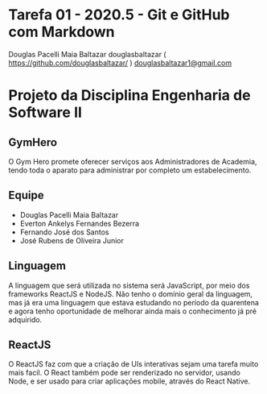 # Tarefa 01 - 2020.5 - Git e GitHub com Markdown

Douglas Pacelli Maia Baltazar
douglasbaltazar ( https://github.com/douglasbaltazar/ )
douglasbaltazar1@gmail.com

# Projeto da Disciplina Engenharia de Software II

## GymHero

O Gym Hero promete oferecer serviços aos Administradores de Academia, tendo toda o aparato para administrar por completo um estabelecimento.

## Equipe

* Douglas Pacelli Maia Baltazar
* Everton Ankelys Fernandes Bezerra
* Fernando José dos Santos
* José Rubens de Oliveira Junior 

## Linguagem

A linguagem que será utilizada no sistema será JavaScript, por meio dos frameworks ReactJS e NodeJS. Não tenho o domínio geral da linguagem, mas já era uma linguagem que estava estudando no período da quarentena e agora tenho oportunidade de melhorar ainda mais o conhecimento já pré adquirido.

## ReactJS

O ReactJS faz com que a criação de UIs interativas sejam uma tarefa muito mais facil. O React também pode ser renderizado no servidor, usando Node, e ser usado para criar aplicações mobile, através do React Native.